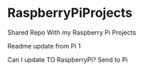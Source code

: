 # RaspberryPiProjects
Shared Repo With my Raspberry Pi Projects

Readme update from Pi 1

Can I update TO RaspberryPi? Send to Pi
